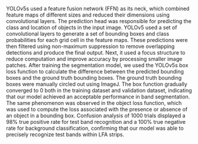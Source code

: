 
  YOLOv5s used a feature fusion network (FFN) as its neck, which combined feature maps of different sizes and reduced their dimensions using convolutional layers. The prediction head was responsible for predicting the class and location of objects in the input image. YOLOv5 used a set of convolutional layers to generate a set of bounding boxes and class probabilities for each grid cell in the feature maps. These predictions were then filtered using non-maximum suppression to remove overlapping detections and produce the final output. Next, it used a focus structure to reduce computation and improve accuracy by processing smaller image patches. 
  After training the segmentation model, we used the YOLOv5s box loss function to calculate the difference between the predicted bounding boxes and the ground truth bounding boxes. The ground truth bounding boxes were manually circled out using ImageJ. The box function gradually converged to 0 both in the training dataset and validation dataset, indicating that our model achieved an acceptable performance in band segmentation. The same phenomenon was observed in the object loss function, which was used to compute the loss associated with the presence or absence of an object in a bounding box. Confusion analysis of 1000 trials displayed a 98% true positive rate for test band recognition and a 100% true negative rate for background classification, confirming that our model was able to precisely recognize test bands within LFA strips.
